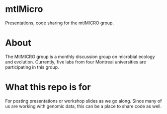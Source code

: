 # mtlMicro
Presentations, code sharing for the mtlMICRO group.
# About
The MtlMICRO group is a monthly discussion group on microbial ecology and evolution. Currently, five labs from four Montreal universities are participating in this group.
# What this repo is for
For posting presentations or workshop slides as we go along. Since many of us are working with genomic data, this can be a place to share code as well.
